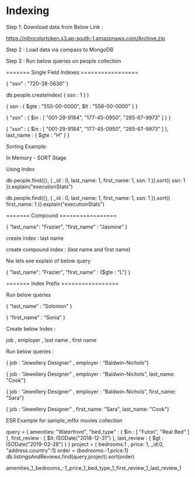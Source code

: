 # Indexing

Step 1: Download data from Below Link :

https://nitincolortoken.s3.ap-south-1.amazonaws.com/Archive.zip

Step 2 : Load data via compass to MongoDB

Step 3 : Run below queries on people collection

======= Single Field Indexes =================

{ "ssn" : "720-38-5636" }

db.people.createIndex( { ssn : 1 } )

{ ssn : { $gte : "555-00-0000", $lt : "556-00-0000" } }

{ "ssn" : { $in : [ "001-29-9184", "177-45-0950", "265-67-9973" ] } }

{ "ssn" : { $in : [ "001-29-9184", "177-45-0950", "265-67-9973" ] }, last_name : { $gte : "H" } }

Sorting Example:

In Memory - SORT Stage

Using Index

db.people.find({}, { _id : 0, last_name: 1, first_name: 1, ssn: 1 }).sort({ ssn: 1 }).explain("executionStats")

db.people.find({}, { _id : 0, last_name: 1, first_name: 1, ssn: 1 }).sort({ first_name: 1 }).explain("executionStats")


======= Compound =================

{ "last_name": "Frazier", "first_name" : "Jasmine” }

create index : last name 

create compound index : (last name and first name)

Nw lets see explain of below query

{ "last_name": "Frazier", "first_name" : {$gte : "L"} }

======= Index Prefix =================

Run below queries

{ “last_name” : “Solomon” }

{ “first_name” : “Sonia” }


Create below Index :

job , employer , last name , first name

Run below queries :

{ job : “Jewellery Designer” , employer : “Baldwin-Nichols”}

{ job : “Jewellery Designer” , employer : “Baldwin-Nichols”, last_name: "Cook"}

{ job : “Jewellery Designer” , employer : “Baldwin-Nichols”, first_name: "Sara"}

{ job : “Jewellery Designer” , first_name: "Sara", last_name: "Cook"}


ESR Example for sample_mflix movies collection


query = { amenities: "Waterfront",
  "bed_type" : { $in : [ "Futon", "Real Bed" ] },
  first_review : { $lt: ISODate("2018-12-31") },
  last_review : { $gt : ISODate("2019-02-28") } 
}
project = { bedrooms:1 , price: 1, _id:0, "address.country":1}
order = {bedrooms:-1,price:1}
db.listingsAndReviews.find(query,project).sort(order)

amenities_1_bedrooms_-1_price_1_bed_type_1_first_review_1_last_review_1

